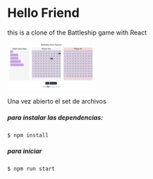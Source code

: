# Hello Friend
this is a clone of the Battleship game with React
<p>
 <img src="https://github.com/adaschuler/4geeksacademy-battleship/blob/main/src/img/battleship.png" width="200"/>
</p>

Una vez abierto el set de archivos

##### para instalar las dependencias:
```
$ npm install
```
##### para iniciar
```
$ npm run start
```